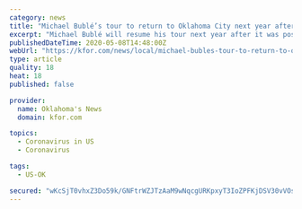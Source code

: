 ```yaml
---
category: news
title: "Michael Bublé’s tour to return to Oklahoma City next year after being postponed due to COVID-19 pandemic"
excerpt: "Michael Bublé will resume his tour next year after it was postponed due to the COVID-19 pandemic. Back in March, Bublé postponed his “An Evening With Michael"
publishedDateTime: 2020-05-08T14:48:00Z
webUrl: "https://kfor.com/news/local/michael-bubles-tour-to-return-to-oklahoma-city-next-year-after-being-postponed-due-to-covid-19-pandemic/"
type: article
quality: 18
heat: 18
published: false

provider:
  name: Oklahoma's News
  domain: kfor.com

topics:
  - Coronavirus in US
  - Coronavirus

tags:
  - US-OK

secured: "wKcSjT0vhxZ3Do59k/GNFtrWZJTzAaM9wNqcgURKpxyT3IoZPFKjDSV30vVOslt2vFMkpe4aCP/1F2w3nlTXZgfUjR9rFGsOVhD7E/6+hlrL7h9Z3X8EP4Uh/TKJaOGf+f8r+Lz522y0c5M6Dec/Uf3b0nfSw4PqNVmr06+yfXoLyT3Via9N35i0Bh3JfagzTaTU2scoaxIvWn+Xe34aIOQkSnMvj8/VRIS8BL0M75qt5vK0X3vkA6ePof60FLBg4dg7/dKIWme6jtSRha1pm9PEPxW+Q9GoX8WRepWnelNeNFskrLGT/LNZW/HRJfzytFe5efyG6l+7CWcNXQadpFyI/4HFaX2F8lSF/My8xN+kM3//bL4jjUGTwM/GWO/9R8eZ8DfE30tNQ7N1aqsn6IJVPktXQFqKWB18m4zPohnq4+/bNbJtlR31mrUEHUhaoxWkhfKID/dfj3MgpQ1aANIGUXbJ26cs1qrDKMkP71w=;XHIqfUlgK9E75r1MaEMWNw=="
---
```



